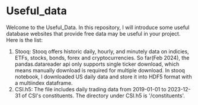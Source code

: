 # Useful_data
Welcome to the Useful_Data. In this repository, I will introduce some useful database websites that provide free data may be useful in your project. Here is the list:
1. Stooq: Stooq offers historic daily, hourly, and minutely data on indicies, ETFs, stocks, bonds, forex and cryptocurrencies. So far(Feb 2024), the pandas.datareader api only supports single ticker download, which means manually download is required for multiple download. In stooq notebook, I downloaded US daily data and store it into HDF5 format with a multiindex dataframe.
2. CSI.h5: The file includes daily trading data from  2019-01-01 to 2023-12-31 of CSI's constituents. The directory under CSI.h5 is '/constituents'.
